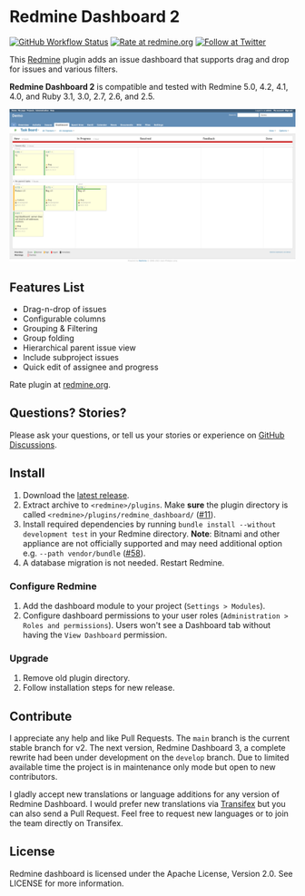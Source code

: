 # Redmine Dashboard 2

[![GitHub Workflow Status](https://img.shields.io/github/workflow/status/jgraichen/redmine_dashboard/Test?label=CI&style=for-the-badge)](https://github.com/jgraichen/redmine_dashboard/actions)
[![Rate at redmine.org](http://img.shields.io/badge/rate%20at-redmine.org-blue.svg?style=for-the-badge)](http://www.redmine.org/plugins/redmine-dashboard)
[![Follow at Twitter](http://img.shields.io/badge/follow%20at-twitter-blue.svg?style=for-the-badge)](https://twitter.com/RmDashboard)

This [Redmine](http://redmine.org) plugin adds an issue dashboard that supports drag and drop for issues and various filters.

**Redmine Dashboard 2** is compatible and tested with Redmine 5.0, 4.2, 4.1, 4.0, and Ruby 3.1, 3.0, 2.7, 2.6, and 2.5.

![Redmine Dashboard v2.x Screenshot](docs/rdb_2-1.png)

## Features List

* Drag-n-drop of issues
* Configurable columns
* Grouping & Filtering
* Group folding
* Hierarchical parent issue view
* Include subproject issues
* Quick edit of assignee and progress

Rate plugin at [redmine.org](http://www.redmine.org/plugins/redmine-dashboard).

## Questions? Stories?

Please ask your questions, or tell us your stories or experience on [GitHub Discussions](https://github.com/jgraichen/redmine_dashboard/discussions).

## Install

1. Download the [latest release](https://github.com/jgraichen/redmine_dashboard/releases).
2. Extract archive to `<redmine>/plugins`. Make **sure** the plugin directory is called `<redmine>/plugins/redmine_dashboard/` ([#11](https://github.com/jgraichen/redmine_dashboard/issues/11)).
3. Install required dependencies by running `bundle install --without development test` in your Redmine directory. **Note**: Bitnami and other appliance are not officially supported and may need additional option e.g. `--path vendor/bundle` ([#58](https://github.com/jgraichen/redmine_dashboard/issues/58)).
4. A database migration is not needed. Restart Redmine.

### Configure Redmine

1. Add the dashboard module to your project (`Settings > Modules`).
2. Configure dashboard permissions to your user roles (`Administration > Roles and permissions`). Users won't see a Dashboard tab without having the `View Dashboard` permission.

### Upgrade

1. Remove old plugin directory.
2. Follow installation steps for new release.

## Contribute

I appreciate any help and like Pull Requests. The `main` branch is the current stable branch for v2. The next version, Redmine Dashboard 3, a complete rewrite had been under development on the `develop` branch. Due to limited available time the project is in maintenance only mode but open to new contributors.

I gladly accept new translations or language additions for any version of Redmine Dashboard. I would prefer new translations via [Transifex](https://www.transifex.com/projects/p/redmine-dashboard/) but you can also send a Pull Request. Feel free to request new languages or to join the team directly on Transifex.

## License

Redmine dashboard is licensed under the Apache License, Version 2.0.
See LICENSE for more information.
